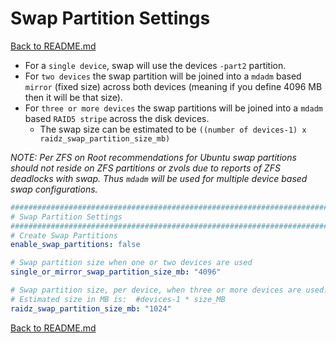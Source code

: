 # Swap Partition Settings

[Back to README.md](../README.md)

* For a `single device`, swap will use the devices `-part2` partition.
* For `two devices` the swap partition will be joined into a `mdadm` based `mirror` (fixed size) across both devices (meaning if you define 4096 MB then it will be that size).  
* For `three or more devices` the swap partitions will be joined into a `mdadm` based `RAID5 stripe` across the disk devices.
  * The swap size can be estimated to be `((number of devices-1) x raidz_swap_partition_size_mb)`

_NOTE: Per ZFS on Root recommendations for Ubuntu swap partitions should not reside on ZFS partitions or zvols due to reports of ZFS deadlocks with swap.  Thus `mdadm` will be used for multiple device based swap configurations._

```yaml
###############################################################################
# Swap Partition Settings
###############################################################################
# Create Swap Partitions
enable_swap_partitions: false

# Swap partition size when one or two devices are used
single_or_mirror_swap_partition_size_mb: "4096"

# Swap partition size, per device, when three or more devices are used.
# Estimated size in MB is:  #devices-1 * size_MB
raidz_swap_partition_size_mb: "1024"
```

[Back to README.md](../README.md)
